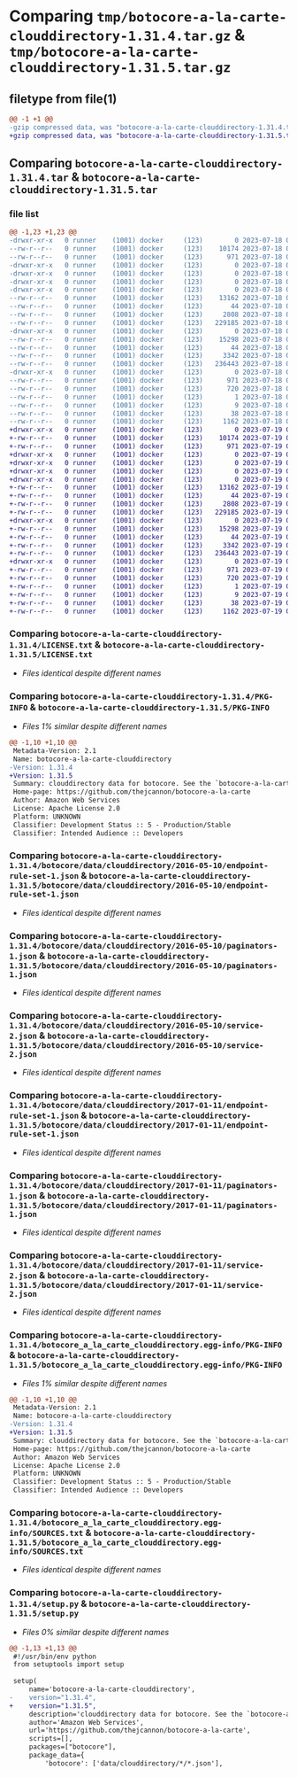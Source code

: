 # Comparing `tmp/botocore-a-la-carte-clouddirectory-1.31.4.tar.gz` & `tmp/botocore-a-la-carte-clouddirectory-1.31.5.tar.gz`

## filetype from file(1)

```diff
@@ -1 +1 @@
-gzip compressed data, was "botocore-a-la-carte-clouddirectory-1.31.4.tar", last modified: Tue Jul 18 01:54:54 2023, max compression
+gzip compressed data, was "botocore-a-la-carte-clouddirectory-1.31.5.tar", last modified: Wed Jul 19 02:43:37 2023, max compression
```

## Comparing `botocore-a-la-carte-clouddirectory-1.31.4.tar` & `botocore-a-la-carte-clouddirectory-1.31.5.tar`

### file list

```diff
@@ -1,23 +1,23 @@
-drwxr-xr-x   0 runner    (1001) docker     (123)        0 2023-07-18 01:54:54.956147 botocore-a-la-carte-clouddirectory-1.31.4/
--rw-r--r--   0 runner    (1001) docker     (123)    10174 2023-07-18 01:54:54.000000 botocore-a-la-carte-clouddirectory-1.31.4/LICENSE.txt
--rw-r--r--   0 runner    (1001) docker     (123)      971 2023-07-18 01:54:54.956147 botocore-a-la-carte-clouddirectory-1.31.4/PKG-INFO
-drwxr-xr-x   0 runner    (1001) docker     (123)        0 2023-07-18 01:54:54.952146 botocore-a-la-carte-clouddirectory-1.31.4/botocore/
-drwxr-xr-x   0 runner    (1001) docker     (123)        0 2023-07-18 01:54:54.952146 botocore-a-la-carte-clouddirectory-1.31.4/botocore/data/
-drwxr-xr-x   0 runner    (1001) docker     (123)        0 2023-07-18 01:54:54.952146 botocore-a-la-carte-clouddirectory-1.31.4/botocore/data/clouddirectory/
-drwxr-xr-x   0 runner    (1001) docker     (123)        0 2023-07-18 01:54:54.952146 botocore-a-la-carte-clouddirectory-1.31.4/botocore/data/clouddirectory/2016-05-10/
--rw-r--r--   0 runner    (1001) docker     (123)    13162 2023-07-18 01:54:49.000000 botocore-a-la-carte-clouddirectory-1.31.4/botocore/data/clouddirectory/2016-05-10/endpoint-rule-set-1.json
--rw-r--r--   0 runner    (1001) docker     (123)       44 2023-07-18 01:54:49.000000 botocore-a-la-carte-clouddirectory-1.31.4/botocore/data/clouddirectory/2016-05-10/examples-1.json
--rw-r--r--   0 runner    (1001) docker     (123)     2808 2023-07-18 01:54:49.000000 botocore-a-la-carte-clouddirectory-1.31.4/botocore/data/clouddirectory/2016-05-10/paginators-1.json
--rw-r--r--   0 runner    (1001) docker     (123)   229185 2023-07-18 01:54:49.000000 botocore-a-la-carte-clouddirectory-1.31.4/botocore/data/clouddirectory/2016-05-10/service-2.json
-drwxr-xr-x   0 runner    (1001) docker     (123)        0 2023-07-18 01:54:54.956147 botocore-a-la-carte-clouddirectory-1.31.4/botocore/data/clouddirectory/2017-01-11/
--rw-r--r--   0 runner    (1001) docker     (123)    15298 2023-07-18 01:54:49.000000 botocore-a-la-carte-clouddirectory-1.31.4/botocore/data/clouddirectory/2017-01-11/endpoint-rule-set-1.json
--rw-r--r--   0 runner    (1001) docker     (123)       44 2023-07-18 01:54:49.000000 botocore-a-la-carte-clouddirectory-1.31.4/botocore/data/clouddirectory/2017-01-11/examples-1.json
--rw-r--r--   0 runner    (1001) docker     (123)     3342 2023-07-18 01:54:49.000000 botocore-a-la-carte-clouddirectory-1.31.4/botocore/data/clouddirectory/2017-01-11/paginators-1.json
--rw-r--r--   0 runner    (1001) docker     (123)   236443 2023-07-18 01:54:49.000000 botocore-a-la-carte-clouddirectory-1.31.4/botocore/data/clouddirectory/2017-01-11/service-2.json
-drwxr-xr-x   0 runner    (1001) docker     (123)        0 2023-07-18 01:54:54.956147 botocore-a-la-carte-clouddirectory-1.31.4/botocore_a_la_carte_clouddirectory.egg-info/
--rw-r--r--   0 runner    (1001) docker     (123)      971 2023-07-18 01:54:54.000000 botocore-a-la-carte-clouddirectory-1.31.4/botocore_a_la_carte_clouddirectory.egg-info/PKG-INFO
--rw-r--r--   0 runner    (1001) docker     (123)      720 2023-07-18 01:54:54.000000 botocore-a-la-carte-clouddirectory-1.31.4/botocore_a_la_carte_clouddirectory.egg-info/SOURCES.txt
--rw-r--r--   0 runner    (1001) docker     (123)        1 2023-07-18 01:54:54.000000 botocore-a-la-carte-clouddirectory-1.31.4/botocore_a_la_carte_clouddirectory.egg-info/dependency_links.txt
--rw-r--r--   0 runner    (1001) docker     (123)        9 2023-07-18 01:54:54.000000 botocore-a-la-carte-clouddirectory-1.31.4/botocore_a_la_carte_clouddirectory.egg-info/top_level.txt
--rw-r--r--   0 runner    (1001) docker     (123)       38 2023-07-18 01:54:54.956147 botocore-a-la-carte-clouddirectory-1.31.4/setup.cfg
--rw-r--r--   0 runner    (1001) docker     (123)     1162 2023-07-18 01:54:54.000000 botocore-a-la-carte-clouddirectory-1.31.4/setup.py
+drwxr-xr-x   0 runner    (1001) docker     (123)        0 2023-07-19 02:43:37.007519 botocore-a-la-carte-clouddirectory-1.31.5/
+-rw-r--r--   0 runner    (1001) docker     (123)    10174 2023-07-19 02:43:36.000000 botocore-a-la-carte-clouddirectory-1.31.5/LICENSE.txt
+-rw-r--r--   0 runner    (1001) docker     (123)      971 2023-07-19 02:43:37.007519 botocore-a-la-carte-clouddirectory-1.31.5/PKG-INFO
+drwxr-xr-x   0 runner    (1001) docker     (123)        0 2023-07-19 02:43:37.003519 botocore-a-la-carte-clouddirectory-1.31.5/botocore/
+drwxr-xr-x   0 runner    (1001) docker     (123)        0 2023-07-19 02:43:37.003519 botocore-a-la-carte-clouddirectory-1.31.5/botocore/data/
+drwxr-xr-x   0 runner    (1001) docker     (123)        0 2023-07-19 02:43:37.007519 botocore-a-la-carte-clouddirectory-1.31.5/botocore/data/clouddirectory/
+drwxr-xr-x   0 runner    (1001) docker     (123)        0 2023-07-19 02:43:37.007519 botocore-a-la-carte-clouddirectory-1.31.5/botocore/data/clouddirectory/2016-05-10/
+-rw-r--r--   0 runner    (1001) docker     (123)    13162 2023-07-19 02:43:32.000000 botocore-a-la-carte-clouddirectory-1.31.5/botocore/data/clouddirectory/2016-05-10/endpoint-rule-set-1.json
+-rw-r--r--   0 runner    (1001) docker     (123)       44 2023-07-19 02:43:32.000000 botocore-a-la-carte-clouddirectory-1.31.5/botocore/data/clouddirectory/2016-05-10/examples-1.json
+-rw-r--r--   0 runner    (1001) docker     (123)     2808 2023-07-19 02:43:32.000000 botocore-a-la-carte-clouddirectory-1.31.5/botocore/data/clouddirectory/2016-05-10/paginators-1.json
+-rw-r--r--   0 runner    (1001) docker     (123)   229185 2023-07-19 02:43:32.000000 botocore-a-la-carte-clouddirectory-1.31.5/botocore/data/clouddirectory/2016-05-10/service-2.json
+drwxr-xr-x   0 runner    (1001) docker     (123)        0 2023-07-19 02:43:37.007519 botocore-a-la-carte-clouddirectory-1.31.5/botocore/data/clouddirectory/2017-01-11/
+-rw-r--r--   0 runner    (1001) docker     (123)    15298 2023-07-19 02:43:32.000000 botocore-a-la-carte-clouddirectory-1.31.5/botocore/data/clouddirectory/2017-01-11/endpoint-rule-set-1.json
+-rw-r--r--   0 runner    (1001) docker     (123)       44 2023-07-19 02:43:32.000000 botocore-a-la-carte-clouddirectory-1.31.5/botocore/data/clouddirectory/2017-01-11/examples-1.json
+-rw-r--r--   0 runner    (1001) docker     (123)     3342 2023-07-19 02:43:32.000000 botocore-a-la-carte-clouddirectory-1.31.5/botocore/data/clouddirectory/2017-01-11/paginators-1.json
+-rw-r--r--   0 runner    (1001) docker     (123)   236443 2023-07-19 02:43:32.000000 botocore-a-la-carte-clouddirectory-1.31.5/botocore/data/clouddirectory/2017-01-11/service-2.json
+drwxr-xr-x   0 runner    (1001) docker     (123)        0 2023-07-19 02:43:37.007519 botocore-a-la-carte-clouddirectory-1.31.5/botocore_a_la_carte_clouddirectory.egg-info/
+-rw-r--r--   0 runner    (1001) docker     (123)      971 2023-07-19 02:43:36.000000 botocore-a-la-carte-clouddirectory-1.31.5/botocore_a_la_carte_clouddirectory.egg-info/PKG-INFO
+-rw-r--r--   0 runner    (1001) docker     (123)      720 2023-07-19 02:43:36.000000 botocore-a-la-carte-clouddirectory-1.31.5/botocore_a_la_carte_clouddirectory.egg-info/SOURCES.txt
+-rw-r--r--   0 runner    (1001) docker     (123)        1 2023-07-19 02:43:36.000000 botocore-a-la-carte-clouddirectory-1.31.5/botocore_a_la_carte_clouddirectory.egg-info/dependency_links.txt
+-rw-r--r--   0 runner    (1001) docker     (123)        9 2023-07-19 02:43:36.000000 botocore-a-la-carte-clouddirectory-1.31.5/botocore_a_la_carte_clouddirectory.egg-info/top_level.txt
+-rw-r--r--   0 runner    (1001) docker     (123)       38 2023-07-19 02:43:37.007519 botocore-a-la-carte-clouddirectory-1.31.5/setup.cfg
+-rw-r--r--   0 runner    (1001) docker     (123)     1162 2023-07-19 02:43:36.000000 botocore-a-la-carte-clouddirectory-1.31.5/setup.py
```

### Comparing `botocore-a-la-carte-clouddirectory-1.31.4/LICENSE.txt` & `botocore-a-la-carte-clouddirectory-1.31.5/LICENSE.txt`

 * *Files identical despite different names*

### Comparing `botocore-a-la-carte-clouddirectory-1.31.4/PKG-INFO` & `botocore-a-la-carte-clouddirectory-1.31.5/PKG-INFO`

 * *Files 1% similar despite different names*

```diff
@@ -1,10 +1,10 @@
 Metadata-Version: 2.1
 Name: botocore-a-la-carte-clouddirectory
-Version: 1.31.4
+Version: 1.31.5
 Summary: clouddirectory data for botocore. See the `botocore-a-la-carte` package for more info.
 Home-page: https://github.com/thejcannon/botocore-a-la-carte
 Author: Amazon Web Services
 License: Apache License 2.0
 Platform: UNKNOWN
 Classifier: Development Status :: 5 - Production/Stable
 Classifier: Intended Audience :: Developers
```

### Comparing `botocore-a-la-carte-clouddirectory-1.31.4/botocore/data/clouddirectory/2016-05-10/endpoint-rule-set-1.json` & `botocore-a-la-carte-clouddirectory-1.31.5/botocore/data/clouddirectory/2016-05-10/endpoint-rule-set-1.json`

 * *Files identical despite different names*

### Comparing `botocore-a-la-carte-clouddirectory-1.31.4/botocore/data/clouddirectory/2016-05-10/paginators-1.json` & `botocore-a-la-carte-clouddirectory-1.31.5/botocore/data/clouddirectory/2016-05-10/paginators-1.json`

 * *Files identical despite different names*

### Comparing `botocore-a-la-carte-clouddirectory-1.31.4/botocore/data/clouddirectory/2016-05-10/service-2.json` & `botocore-a-la-carte-clouddirectory-1.31.5/botocore/data/clouddirectory/2016-05-10/service-2.json`

 * *Files identical despite different names*

### Comparing `botocore-a-la-carte-clouddirectory-1.31.4/botocore/data/clouddirectory/2017-01-11/endpoint-rule-set-1.json` & `botocore-a-la-carte-clouddirectory-1.31.5/botocore/data/clouddirectory/2017-01-11/endpoint-rule-set-1.json`

 * *Files identical despite different names*

### Comparing `botocore-a-la-carte-clouddirectory-1.31.4/botocore/data/clouddirectory/2017-01-11/paginators-1.json` & `botocore-a-la-carte-clouddirectory-1.31.5/botocore/data/clouddirectory/2017-01-11/paginators-1.json`

 * *Files identical despite different names*

### Comparing `botocore-a-la-carte-clouddirectory-1.31.4/botocore/data/clouddirectory/2017-01-11/service-2.json` & `botocore-a-la-carte-clouddirectory-1.31.5/botocore/data/clouddirectory/2017-01-11/service-2.json`

 * *Files identical despite different names*

### Comparing `botocore-a-la-carte-clouddirectory-1.31.4/botocore_a_la_carte_clouddirectory.egg-info/PKG-INFO` & `botocore-a-la-carte-clouddirectory-1.31.5/botocore_a_la_carte_clouddirectory.egg-info/PKG-INFO`

 * *Files 1% similar despite different names*

```diff
@@ -1,10 +1,10 @@
 Metadata-Version: 2.1
 Name: botocore-a-la-carte-clouddirectory
-Version: 1.31.4
+Version: 1.31.5
 Summary: clouddirectory data for botocore. See the `botocore-a-la-carte` package for more info.
 Home-page: https://github.com/thejcannon/botocore-a-la-carte
 Author: Amazon Web Services
 License: Apache License 2.0
 Platform: UNKNOWN
 Classifier: Development Status :: 5 - Production/Stable
 Classifier: Intended Audience :: Developers
```

### Comparing `botocore-a-la-carte-clouddirectory-1.31.4/botocore_a_la_carte_clouddirectory.egg-info/SOURCES.txt` & `botocore-a-la-carte-clouddirectory-1.31.5/botocore_a_la_carte_clouddirectory.egg-info/SOURCES.txt`

 * *Files identical despite different names*

### Comparing `botocore-a-la-carte-clouddirectory-1.31.4/setup.py` & `botocore-a-la-carte-clouddirectory-1.31.5/setup.py`

 * *Files 0% similar despite different names*

```diff
@@ -1,13 +1,13 @@
 #!/usr/bin/env python
 from setuptools import setup
 
 setup(
     name='botocore-a-la-carte-clouddirectory',
-    version="1.31.4",
+    version="1.31.5",
     description='clouddirectory data for botocore. See the `botocore-a-la-carte` package for more info.',
     author='Amazon Web Services',
     url='https://github.com/thejcannon/botocore-a-la-carte',
     scripts=[],
     packages=["botocore"],
     package_data={
         'botocore': ['data/clouddirectory/*/*.json'],
```

